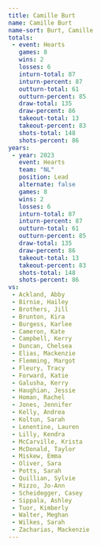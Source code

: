```yaml
---
title: Camille Burt
name: Camille Burt
name-sort: Burt, Camille
totals:
 - event: Hearts
   games: 8
   wins: 2
   losses: 6
   inturn-total: 87
   inturn-percent: 87
   outturn-total: 61
   outturn-percent: 85
   draw-total: 135
   draw-percent: 86
   takeout-total: 13
   takeout-percent: 83
   shots-total: 148
   shots-percent: 86
years:
 - year: 2023
   event: Hearts
   team: "NL"
   position: Lead
   alternate: false
   games: 8
   wins: 2
   losses: 6
   inturn-total: 87
   inturn-percent: 87
   outturn-total: 61
   outturn-percent: 85
   draw-total: 135
   draw-percent: 86
   takeout-total: 13
   takeout-percent: 83
   shots-total: 148
   shots-percent: 86
vs:
 - Ackland, Abby
 - Birnie, Hailey
 - Brothers, Jill
 - Brunton, Kira
 - Burgess, Karlee
 - Cameron, Kate
 - Campbell, Kerry
 - Duncan, Chelsea
 - Elias, Mackenzie
 - Flemming, Margot
 - Fleury, Tracy
 - Forward, Katie
 - Galusha, Kerry
 - Haughian, Jessie
 - Homan, Rachel
 - Jones, Jennifer
 - Kelly, Andrea
 - Koltun, Sarah
 - Lenentine, Lauren
 - Lilly, Kendra
 - McCarville, Krista
 - McDonald, Taylor
 - Miskew, Emma
 - Oliver, Sara
 - Potts, Sarah
 - Quillian, Sylvie
 - Rizzo, Jo-Ann
 - Scheidegger, Casey
 - Sippala, Ashley
 - Tuor, Kimberly
 - Walter, Meghan
 - Wilkes, Sarah
 - Zacharias, Mackenzie
---
```

